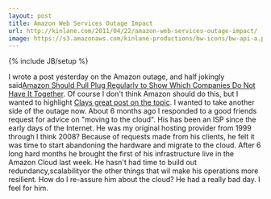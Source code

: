 ```yaml
---
layout: post
title: Amazon Web Services Outage Impact
url: http://kinlane.com/2011/04/22/amazon-web-services-outage-impact/
image: https://s3.amazonaws.com/kinlane-productions/bw-icons/bw-api-a.png
---
```

{% include JB/setup %}
<p>
     I wrote a post yesterday on the Amazon outage, and half jokingly said<a title="Amazon should pull the plug regularly to show which companies do not have it together." href="http://www.kinlane.com/2011/04/amazon-should-pull-plug-regularly-to-show-which-companies-do-not-have-it-together/">Amazon Should Pull Plug Regularly to Show Which Companies Do Not Have It Together</a>. Of course I don't think Amazon should do this, but I wanted to highlight <a title="Clay Loveless post on Amazon Cloud Computing" href="http://claylo.com/post/4817029650/where-there-are-clouds-it-sometimes-rains">Clays great post on the topic</a>. I wanted to take another side of the outage now. About 6 months ago I responded to a good friends request for advice on "moving to the cloud". His has been an ISP since the early days of the Internet. He was my original hosting provider from 1999 through I think 2008? Because of requests made from his clients, he felt it was time to start abandoning the hardware and migrate to the cloud. After 6 long hard months he brought the first of his infrastructure live in the Amazon Cloud last week. He hasn't had time to build out redundancy,scalabilityor the other things that wil make his operations more resilient. How do I re-assure him about the cloud? He had a really bad day. I feel for him.
</p>